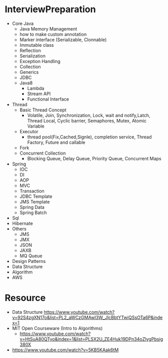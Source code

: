 # InterviewPreparation
* Core Java
  - Java Memory Management
  - how to make custom annotation 
  - Marker interface (Serializable, Clonnable)
  - Immutable class
  - Reflection
  - Serialization  
  - Exception Handling 
  - Collection 
  - Generics 
  - JDBC
  - Java8 
    - Lambda
    - Stream API
    - Functional Interface
* Thread 
  - Basic Thread Concept
    - Volatile, Join, Synchronization, Lock, wait and notify,Latch, Thread Local, Cyclic barrier, Semaphores, Mutex, Atomic Variable
  - Executor 
    - thread pool(Fix,Cached,Signle), completion service, Thread Factory, Future and callable
  - Fork
  - Concurrent Collection 
    - Blocking Queue, Delay Queue, Priority Queue, Concurrent Maps
* Spring
  - IOC
  - DI
  - AOP
  - MVC
  - Transaction
  - JDBC Template
  - JMS Template
  - Spring Data
  - Spring Batch
* Sql
* Hibernate
* Others
  - JMS 
  - JMX
  - JSON
  - JAXB
  - MQ Queue
* Design Patterns
* Data Structure
* Algorithm 
* AWS
  
 # Resource
  * Data Structure https://www.youtube.com/watch?v=92S4zgXN17o&list=PL2_aWCzGMAwI3W_JlcBbtYTwiQSsOTa6P&index=1
  * MIT Open Courseware (Intro to Algorithms)
    - https://www.youtube.com/watch?v=HtSuA80QTyo&index=1&list=PLSX2U_ZE4Huk19DPn34oZlygPbsig380X
  * https://www.youtube.com/watch?v=5KB5KAak6tM
